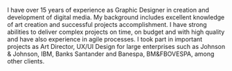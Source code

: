 I have over 15 years of experience as Graphic Designer in creation and development of digital media.
My background includes excellent knowledge of art creation and successful projects accomplishment.
I have strong abilities to deliver complex projects on time, on budget and with high quality and have also experience in agile processes. I took part in important projects as Art Director, UX/UI Design for large enterprises such as Johnson & Johnson, IBM, Banks Santander and Banespa, BM&FBOVESPA, among other clients.
